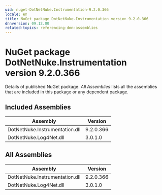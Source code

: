 ```yaml
---
uid: nuget-DotNetNuke.Instrumentation-9.2.0.366
locale: en
title: NuGet package DotNetNuke.Instrumentation version 9.2.0.366
dnnversion: 09.12.00
related-topics: referencing-dnn-assemblies
---
```


# NuGet package DotNetNuke.Instrumentation version 9.2.0.366
Details of published NuGet package.
*All Assemblies* lists all the assemblies that are included in this package or any dependent package.

## Included Assemblies

|Assembly|Version|
|---|---|
|DotNetNuke.Instrumentation.dll|9.2.0.366|
|DotNetNuke.Log4Net.dll|3.0.1.0|

## All Assemblies

|Assembly|Version|
|---|---|
|DotNetNuke.Instrumentation.dll|9.2.0.366|
|DotNetNuke.Log4Net.dll|3.0.1.0|

